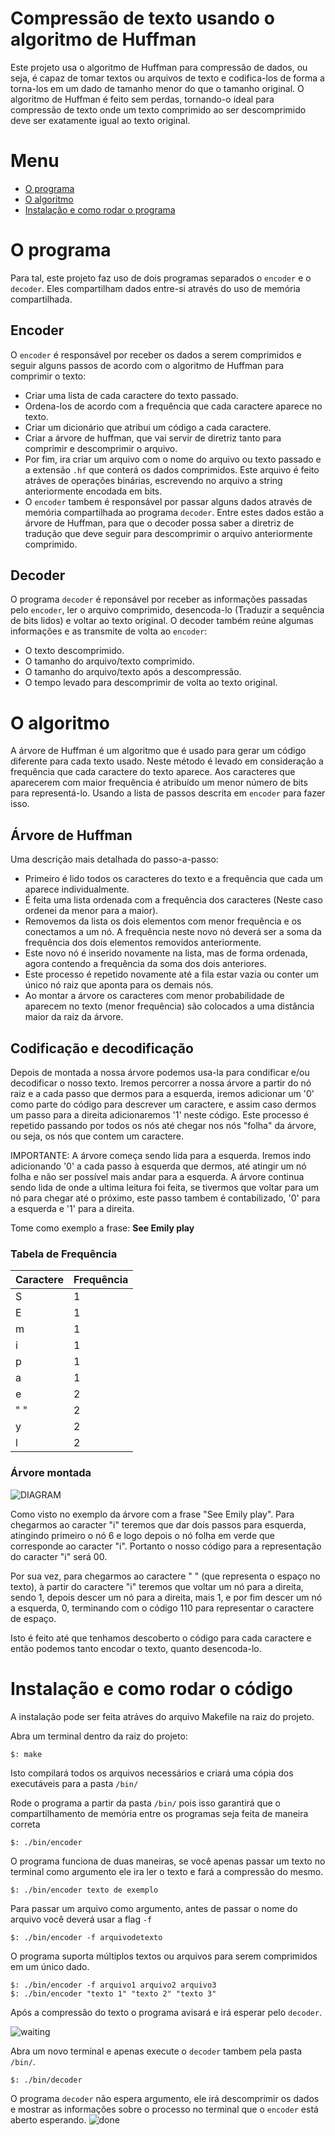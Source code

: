 # Compressão de texto usando o algoritmo de Huffman
Este projeto usa o algoritmo de Huffman para compressão de dados, ou seja, é capaz de tomar textos ou arquivos de texto e codifica-los de forma a torna-los em um dado de tamanho menor do que o tamanho original. O algoritmo de Huffman é feito sem perdas, tornando-o ideal para compressão de texto onde um texto comprimido ao ser descomprimido deve ser exatamente igual ao texto original.

# Menu

+ [O programa](#o-programa)
+ [O algoritmo](#o-algoritmo)
+ [Instalação e como rodar o programa](#instalação-e-como-rodar-o-código)

#  O programa
Para tal, este projeto faz uso de dois programas separados o `encoder` e o `decoder`. Eles compartilham dados entre-si através do uso de memória compartilhada.

## Encoder
O `encoder` é responsável por receber os dados a serem comprimidos e seguir alguns passos de acordo com o algoritmo de Huffman para comprimir o texto:

+ Criar uma lista de cada caractere do texto passado.
+ Ordena-los de acordo com a frequência que cada caractere aparece no texto.
+ Criar um dicionário que atribui um código a cada caractere.
+ Criar a árvore de huffman, que vai servir de diretriz tanto para comprimir e descomprimir o arquivo.
+ Por fim, ira criar um arquivo com o nome do arquivo ou texto passado e a extensão `.hf` que conterá os dados comprimidos. Este arquivo é feito atráves de operações binárias, escrevendo no arquivo a string anteriormente encodada em bits.
+ O `encoder` tambem é responsável por passar alguns dados através de memória compartilhada ao programa `decoder`. Entre estes dados estão a árvore de Huffman, para que o decoder possa saber a diretriz de tradução que deve seguir para descomprimir o arquivo anteriormente comprimido.

## Decoder
O programa `decoder` é reponsável por receber as informações passadas pelo `encoder`, ler o arquivo comprimido, desencoda-lo (Traduzir a sequência de bits lidos) e voltar ao texto original. O decoder também reúne algumas informações e as transmite de volta ao `encoder`:
+ O texto descomprimido.
+ O tamanho do arquivo/texto comprimido.
+ O tamanho do arquivo/texto após a descompressão.
+ O tempo levado para descomprimir de volta ao texto original.

# O algoritmo
A árvore de Huffman é um algoritmo que é usado para gerar um código diferente para cada texto usado. Neste método é levado em consideração a frequência que cada caractere do texto aparece. Aos caracteres que aparecerem com maior frequência é atribuído um menor número de bits para representá-lo.
Usando a lista de passos descrita em `encoder` para fazer isso.

## Árvore de Huffman
Uma descrição mais detalhada do passo-a-passo:
+ Primeiro é lido todos os caracteres do texto e a frequência que cada um aparece individualmente.
+ É feita uma lista ordenada com a frequência dos caracteres (Neste caso ordenei da menor para a maior).
+ Removemos da lista os dois elementos com menor frequência e os conectamos a um nó. A frequência neste novo nó deverá ser a soma da frequência dos dois elementos removidos anteriormente.
+ Este novo nó é inserido novamente na lista, mas de forma ordenada, agora contendo a frequência da soma dos dois anteriores.
+ Este processo é repetido novamente até a fila estar vazia ou conter um único nó raiz que aponta para os demais nós.
+ Ao montar a árvore os caracteres com menor probabilidade de aparecem no texto (menor frequência) são colocados a uma distância maior da raiz da árvore.

## Codificação e decodificação
Depois de montada a nossa árvore podemos usa-la para condificar e/ou decodificar o nosso texto.
Iremos percorrer a nossa árvore a partir do nó raiz e a cada passo que dermos para a esquerda, iremos adicionar um '0' como parte do código para descrever um caractere, e assim caso dermos um passo para a direita adicionaremos '1' neste código. Este processo é repetido passando por todos os nós até chegar nos nós "folha" da árvore, ou seja, os nós que contem um caractere. 

IMPORTANTE: A árvore começa sendo lida para a esquerda. Iremos indo adicionando '0' a cada passo à esquerda que dermos, até atingir um nó folha e não ser possível mais andar para a esquerda. A árvore continua sendo lida de onde a ultima leitura foi feita, se tivermos que voltar para um nó para chegar até o próximo, este passo tambem é contabilizado, '0' para a esquerda e '1' para a direita.

Tome como exemplo a frase: **See Emily play**

### Tabela de Frequência
| Caractere | Frequência |
|-----------|------------|
| S   | 1 
| E   | 1
| m   | 1
| i   | 1
| p   | 1
| a   | 1
| e   | 2
| " " | 2
| y   | 2
| l   | 2

### Árvore montada
![DIAGRAM](images/diagram.png)

Como visto no exemplo da árvore com a frase "See Emily play".
Para chegarmos ao caracter "i" teremos que dar dois passos para esquerda, atingindo primeiro o nó 6 e logo depois o nó folha em verde que corresponde ao caracter "i". Portanto o nosso código para a representação do caracter "i" será 00.

Por sua vez, para chegarmos ao caractere " " (que representa o espaço no texto), à partir do caractere "i" teremos que voltar um nó para a direita, sendo 1, depois descer um nó para a direita, mais 1, e por fim descer um nó a esquerda, 0, terminando com o código 110 para representar o caractere de espaço.

Isto é feito até que tenhamos descoberto o código para cada caractere e então podemos tanto encodar o texto, quanto desencoda-lo.

# Instalação e como rodar o código
A instalação pode ser feita atráves do arquivo Makefile na raiz do projeto.

Abra um terminal dentro da raiz do projeto:
```
$: make
```
Isto compilará todos os arquivos necessários e criará uma cópia dos executáveis para a pasta `/bin/`

Rode o programa a partir da pasta `/bin/` pois isso garantirá que o compartilhamento de memória entre os programas seja feita de maneira correta

```
$: ./bin/encoder
```
O programa funciona de duas maneiras, se você apenas passar um texto no terminal como argumento ele ira ler o texto e fará a compressão do mesmo.
```
$: ./bin/encoder texto de exemplo
```

Para passar um arquivo como argumento, antes de passar o nome do arquivo você deverá usar a flag `-f`
```
$: ./bin/encoder -f arquivodetexto
```
O programa suporta múltiplos textos ou arquivos para serem comprimidos em um único dado.
```
$: ./bin/encoder -f arquivo1 arquivo2 arquivo3
$: ./bin/encoder "texto 1" "texto 2" "texto 3"
```
Após a compressão do texto o programa avisará e irá esperar pelo `decoder`.

![waiting](images/waiting.png)

Abra um novo terminal e apenas execute o `decoder` tambem pela pasta `/bin/`.
```
$: ./bin/decoder
```
O programa `decoder` não espera argumento, ele irá descomprimir os dados e mostrar as informações sobre o processo no terminal que o `encoder` está aberto esperando.
![done](images/done.png)
